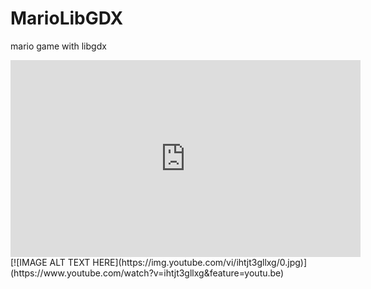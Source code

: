 # MarioLibGDX
mario game with libgdx 

<iframe width="560" height="315" src="https://www.youtube.com/embed/ihtjt3gllxg" frameborder="0" allowfullscreen></iframe>
[![IMAGE ALT TEXT HERE](https://img.youtube.com/vi/ihtjt3gllxg/0.jpg)](https://www.youtube.com/watch?v=ihtjt3gllxg&feature=youtu.be)

